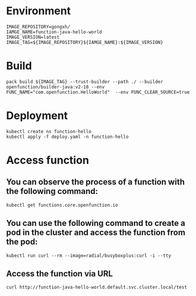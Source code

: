 # Environment
```
IMAGE_REPOSITORY=gongxh/
IAMGE_NAME=function-java-hello-world
IMAGE_VERSION=latest
IMAGE_TAG=${IMAGE_REPOSITORY}${IAMGE_NAME}:${IMAGE_VERSION}
```
# Build
```
pack build ${IMAGE_TAG} --trust-builder --path ./ --builder openfunction/builder-java:v2-18 --env FUNC_NAME="com.openfunction.HelloWorld"  --env FUNC_CLEAR_SOURCE=true
```
# Deployment
```
kubectl create ns function-hello
kubectl apply -f deploy.yaml -n function-hello
```
# Access function
## You can observe the process of a function with the following command:
```
kubectl get functions.core.openfunction.io
```
## You can use the following command to create a pod in the cluster and access the function from the pod:
```
kubectl run curl --rm --image=radial/busyboxplus:curl -i --tty
```
## Access the function via URL
```
curl http://function-java-hello-world.default.svc.cluster.local/test
```